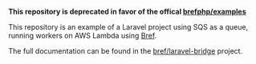 **This repository is deprecated in favor of the offical [brefphp/examples](https://github.com/brefphp/examples)**

This repository is an example of a Laravel project using SQS as a queue, running workers on AWS Lambda using [Bref](https://bref.sh/).

The full documentation can be found in the [bref/laravel-bridge](https://github.com/brefphp/laravel-bridge) project.
